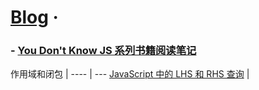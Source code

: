 # [Blog](https://github.com/xukuanzhuo/xukuanzhuo.github.io) &middot; 


### - [You Don't Know JS 系列书籍阅读笔记](https://github.com/xukuanzhuo/xukuanzhuo.github.io/projects/1)

作用域和闭包 |
---- | ---
[JavaScript 中的 LHS 和 RHS 查询](https://github.com/xukuanzhuo/xukuanzhuo.github.io/issues/1) | 